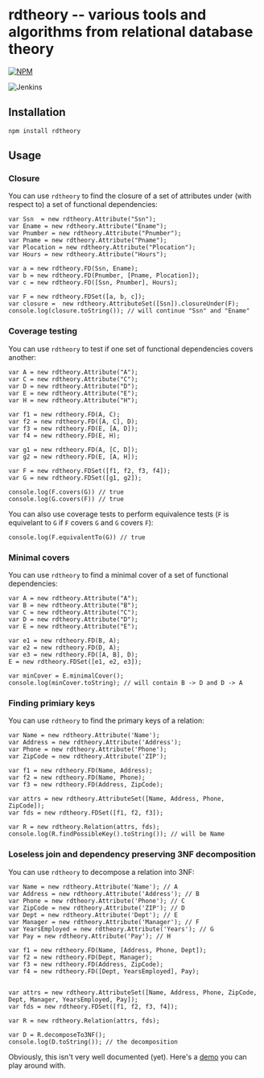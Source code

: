 # rdtheory -- various tools and algorithms from relational database theory

[![NPM](https://nodei.co/npm/rdtheory.png)](https://nodei.co/npm/rdtheory/)

![Jenkins](http://jenkins.rmarcus.info/buildStatus/icon?job=rdtheory.js)

## Installation
	npm install rdtheory

## Usage

### Closure
You can use `rdtheory` to find the closure of a set of attributes under (with respect to) a set of functional dependencies:

	var Ssn  = new rdtheory.Attribute("Ssn");
	var Ename = new rdtheory.Attribute("Ename");
	var Pnumber = new rdtheory.Attribute("Pnumber");
	var Pname = new rdtheory.Attribute("Pname");
	var Plocation = new rdtheory.Attribute("Plocation");
	var Hours = new rdtheory.Attribute("Hours");
	
	var a = new rdtheory.FD(Ssn, Ename);
	var b = new rdtheory.FD(Pnumber, [Pname, Plocation]);
	var c = new rdtheory.FD([Ssn, Pnumber], Hours);
	
	var F = new rdtheory.FDSet([a, b, c]);
	var closure =  new rdtheory.AttributeSet([Ssn]).closureUnder(F);
	console.log(closure.toString()); // will continue "Ssn" and "Ename"

### Coverage testing
You can use `rdtheory` to test if one set of functional dependencies covers another:

	var A = new rdtheory.Attribute("A");
	var C = new rdtheory.Attribute("C");
	var D = new rdtheory.Attribute("D");
	var E = new rdtheory.Attribute("E");
	var H = new rdtheory.Attribute("H");
	
	var f1 = new rdtheory.FD(A, C);
	var f2 = new rdtheory.FD([A, C], D);
	var f3 = new rdtheory.FD(E, [A, D]);
	var f4 = new rdtheory.FD(E, H);
	
	var g1 = new rdtheory.FD(A, [C, D]);
	var g2 = new rdtheory.FD(E, [A, H]);
	
	var F = new rdtheory.FDSet([f1, f2, f3, f4]);
	var G = new rdtheory.FDSet([g1, g2]);
	
	console.log(F.covers(G)) // true
	console.log(G.covers(F)) // true

You can also use coverage tests to perform equivalence tests (`F` is equivelant to `G` if `F` covers `G` and `G` covers `F`):

	console.log(F.equivalentTo(G)) // true

### Minimal covers
You can use `rdtheory` to find a minimal cover of a set of functional dependencies:

	var A = new rdtheory.Attribute("A");
	var B = new rdtheory.Attribute("B");
	var C = new rdtheory.Attribute("C");
	var D = new rdtheory.Attribute("D");
	var E = new rdtheory.Attribute("E");

	var e1 = new rdtheory.FD(B, A);
	var e2 = new rdtheory.FD(D, A);
	var e3 = new rdtheory.FD([A, B], D);
	E = new rdtheory.FDSet([e1, e2, e3]);

	var minCover = E.minimalCover();
	console.log(minCover.toString); // will contain B -> D and D -> A

### Finding primiary keys
You can use `rdtheory` to find the primary keys of a relation:

	var Name = new rdtheory.Attribute('Name');
	var Address = new rdtheory.Attribute('Address');
	var Phone = new rdtheory.Attribute('Phone');
	var ZipCode = new rdtheory.Attribute('ZIP');

	var f1 = new rdtheory.FD(Name, Address);
	var f2 = new rdtheory.FD(Name, Phone);
	var f3 = new rdtheory.FD(Address, ZipCode);

	var attrs = new rdtheory.AttributeSet([Name, Address, Phone, ZipCode]);
	var fds = new rdtheory.FDSet([f1, f2, f3]);
	
	var R = new rdtheory.Relation(attrs, fds);
	console.log(R.findPossibleKey().toString()); // will be Name

### Loseless join and dependency preserving 3NF decomposition
You can use `rdtheory` to decompose a relation into 3NF:


	var Name = new rdtheory.Attribute('Name'); // A
	var Address = new rdtheory.Attribute('Address'); // B
	var Phone = new rdtheory.Attribute('Phone'); // C
	var ZipCode = new rdtheory.Attribute('ZIP'); // D
	var Dept = new rdtheory.Attribute('Dept'); // E
	var Manager = new rdtheory.Attribute('Manager'); // F
	var YearsEmployed = new rdtheory.Attribute('Years'); // G
	var Pay = new rdtheory.Attribute('Pay'); // H

	var f1 = new rdtheory.FD(Name, [Address, Phone, Dept]);
	var f2 = new rdtheory.FD(Dept, Manager);
	var f3 = new rdtheory.FD(Address, ZipCode);
	var f4 = new rdtheory.FD([Dept, YearsEmployed], Pay);
	

	var attrs = new rdtheory.AttributeSet([Name, Address, Phone, ZipCode, Dept, Manager, YearsEmployed, Pay]);
	var fds = new rdtheory.FDSet([f1, f2, f3, f4]);
	
	var R = new rdtheory.Relation(attrs, fds);

	var D = R.decomposeTo3NF();
	console.log(D.toString()); // the decomposition

Obviously, this isn't very well documented (yet). Here's a [demo](http://ryanmarcus.bitbucket.org/schemata/) you can play around with.
